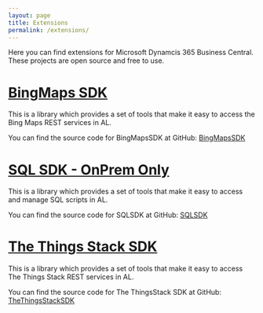 ```yaml
---
layout: page
title: Extensions
permalink: /extensions/
---
```


Here you can find extensions for Microsoft Dynamcis 365 Business Central. These projects are open source and free to use.

# [BingMaps SDK](https://juliandittmann.github.io/AL.BingMapsSDK)

This is a library which provides a set of tools that make it easy to access the Bing Maps REST services in AL.

You can find the source code for BingMapsSDK at GitHub:
[BingMapsSDK](https://github.com/juliandittmann/AL.BingMapsSDK)


# [SQL SDK - OnPrem Only](https://juliandittmann.github.io/AL.SQLSDK/) 

This is a library which provides a set of tools that make it easy to access and manage SQL scripts in AL.

You can find the source code for SQLSDK at GitHub:
[SQLSDK](https://github.com/juliandittmann/AL.SQLSDK)

# [The Things Stack SDK](https://juliandittmann.github.io/AL.TheThingsStackSDK/)

This is a library which provides a set of tools that make it easy to access The Things Stack REST services in AL.

You can find the source code for The ThingsStack SDK at GitHub:
[TheThingsStackSDK](https://github.com/juliandittmann/AL.TheThingsStackSDK)
